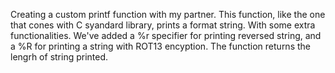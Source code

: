 Creating a custom printf function with my partner. This function, like the one that cones with C syandard library, prints a format string. With some extra functionalities. We've added a %r specifier for printing reversed string, and a %R for printing a string with ROT13 encyption.
The function returns the lengrh of string printed.
